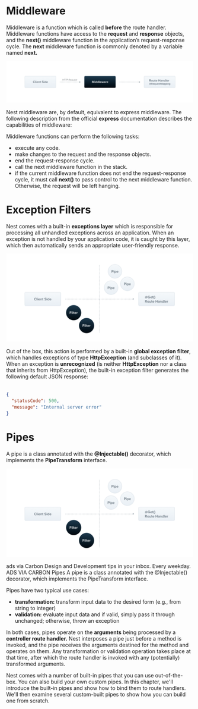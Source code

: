 # Middleware

Middleware is a function which is called <b>before</b> the route handler. Middleware functions have access to the <b>request</b> and <b>response</b> objects, and the <b>next()</b> middleware function in the application’s request-response cycle. The <b>next</b> middleware function is commonly denoted by a variable named <b>next.</b>

![Middleware](https://github.com/omar-gamel/nestjs-topics/blob/main/Middleware.PNG)

Nest middleware are, by default, equivalent to express middleware. The following description from the official <b>express</b> documentation describes the capabilities of middleware:

Middleware functions can perform the following tasks:
- execute any code.
- make changes to the request and the response objects.
- end the request-response cycle.
- call the next middleware function in the stack.
- if the current middleware function does not end the request-response cycle, it must call <b>next()</b> to pass control to the next middleware function. Otherwise, the request will be left hanging.

# Exception Filters

Nest comes with a built-in <b>exceptions layer</b> which is responsible for processing all unhandled exceptions across an application. When an exception is not handled by your application code, it is caught by this layer, which then automatically sends an appropriate user-friendly response.

![Exception Filters](https://github.com/omar-gamel/nestjs-topics/blob/main/Exception-Filters.PNG)

Out of the box, this action is performed by a built-in <b>global exception filter</b>, which handles exceptions of type <b>HttpException</b> (and subclasses of it). When an exception is <b>unrecognized</b> (is neither <b>HttpException</b> nor a class that inherits from HttpException), the built-in exception filter generates the following default JSON response:

``` json

{
  "statusCode": 500,
  "message": "Internal server error"
}

```

# Pipes

A pipe is a class annotated with the <b>@Injectable()</b> decorator, which implements the <b>PipeTransform</b> interface.

![Pipes](https://github.com/omar-gamel/nestjs-topics/blob/main/Pipes.PNG)

ads via Carbon
Design and Development tips in your inbox. Every weekday.
ADS VIA CARBON
Pipes
A pipe is a class annotated with the @Injectable() decorator, which implements the PipeTransform interface.


Pipes have two typical use cases:

- <b>transformation:</b> transform input data to the desired form (e.g., from string to integer)
- <b>validation:</b> evaluate input data and if valid, simply pass it through unchanged; otherwise, throw an exception

In both cases, pipes operate on the <b>arguments</b> being processed by a <b>controller route handler.</b> Nest interposes a pipe just before a method is invoked, and the pipe receives the arguments destined for the method and operates on them. Any transformation or validation operation takes place at that time, after which the route handler is invoked with any (potentially) transformed arguments.

Nest comes with a number of built-in pipes that you can use out-of-the-box. You can also build your own custom pipes. In this chapter, we'll introduce the built-in pipes and show how to bind them to route handlers. We'll then examine several custom-built pipes to show how you can build one from scratch.
